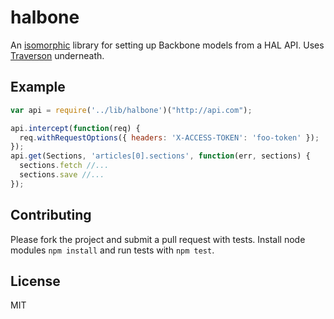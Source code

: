 # halbone

An [isomorphic](http://nerds.airbnb.com/isomorphic-javascript-future-web-apps/) library for setting up Backbone models from a HAL API. Uses [Traverson](https://github.com/basti1302/traverson) underneath.

## Example

````javascript
var api = require('../lib/halbone')("http://api.com");

api.intercept(function(req) {
  req.withRequestOptions({ headers: 'X-ACCESS-TOKEN': 'foo-token' });
});
api.get(Sections, 'articles[0].sections', function(err, sections) {
  sections.fetch //...
  sections.save //...
});
````

## Contributing

Please fork the project and submit a pull request with tests. Install node modules `npm install` and run tests with `npm test`.

## License

MIT
